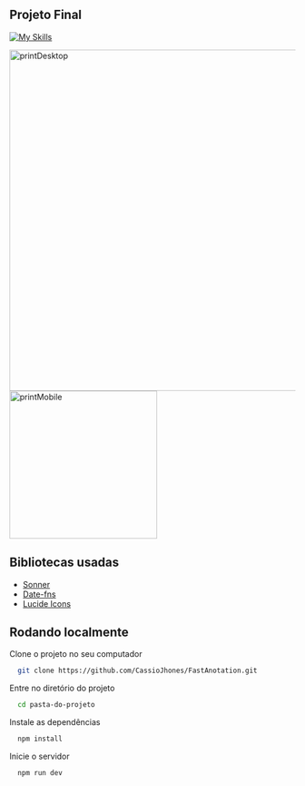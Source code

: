 ## Projeto Final
[![My Skills](https://skillicons.dev/icons?i=react,vite,tailwind,nodejs,vscode)](https://skillicons.dev)


<div style="display: block;">
  <img src="https://github.com/CassioJhones/FastAnotation/assets/56178855/5b2d37eb-0001-437a-9c67-2fe528a38b7a" alt="printDesktop"  width="600px"/>
  <img src="https://github.com/CassioJhones/FastAnotation/assets/56178855/dafb9190-d800-4fb8-8f5f-9a505df310a9" alt="printMobile"  width="260px"/>
</div>

## Bibliotecas usadas

<div style="display:flex-direction: column;">
  
 - <a href="https://sonner.emilkowal.ski/"> Sonner </a>
 - <a href="https://date-fns.org/"> Date-fns </a>
 - <a href="https://lucide.dev/"> Lucide Icons </a>
</div>



## Rodando localmente

Clone o projeto no seu computador
```bash
  git clone https://github.com/CassioJhones/FastAnotation.git
```

Entre no diretório do projeto
```bash
  cd pasta-do-projeto
```

Instale as dependências
```bash
  npm install
```

Inicie o servidor
```bash
  npm run dev
```
